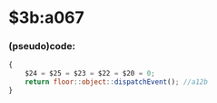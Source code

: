 ﻿
# $3b:a067


### (pseudo)code:
```js
{
	$24 = $25 = $23 = $22 = $20 = 0;
	return floor::object::dispatchEvent(); //a12b
}
```



